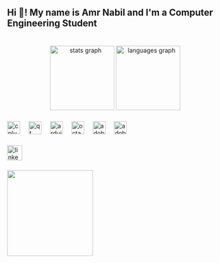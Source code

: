 <h2 align="left">Hi 👋! My name is Amr Nabil and I'm a Computer Engineering Student</h2>

###

<br clear="both">

<div align="center">
  <img src="https://github-readme-stats.vercel.app/api?username=Amr-Nabil-124&hide_title=false&hide_rank=false&show_icons=true&include_all_commits=true&count_private=true&disable_animations=false&theme=github_dark&locale=en&hide_border=false" height="150" alt="stats graph"  />
  <img src="https://github-readme-stats.vercel.app/api/top-langs?username=Amr-Nabil-124&locale=en&hide_title=false&layout=compact&card_width=320&langs_count=5&theme=github_dark&hide_border=false" height="150" alt="languages graph"  />
</div>

###

<div align="left">
  <img src="https://cdn.jsdelivr.net/gh/devicons/devicon/icons/cplusplus/cplusplus-original.svg" height="30" alt="cplusplus logo"  />
  <img width="12" />
  <img src="https://cdn.jsdelivr.net/gh/devicons/devicon/icons/qt/qt-original.svg" height="30" alt="qt logo"  />
  <img width="12" />
  <img src="https://skillicons.dev/icons?i=arduino" height="30" alt="arduino logo"  />
  <img width="12" />
  <img src="https://skillicons.dev/icons?i=octave" height="30" alt="octave logo"  />
  <img width="12" />
  <img src="https://skillicons.dev/icons?i=ps" height="30" alt="adobephotoshop logo"  />
  <img width="12" />
  <img src="https://skillicons.dev/icons?i=ai" height="30" alt="adobeillustrator logo"  />
</div>

###

<div align="left">
  <a href="https://www.linkedin.com/in/amrnabil124/" target="_blank">
    <img src="https://img.shields.io/static/v1?message=LinkedIn&logo=linkedin&label=&color=0077B5&logoColor=white&labelColor=&style=for-the-badge" height="35" alt="linkedin logo"  />
  </a>
</div>

###

<img align="left" height="200" src="https://i.giphy.com/media/v1.Y2lkPTc5MGI3NjExeXNkdmg5enpvcTBoM2lybWwxMnlqb2wyZjV5NXJhZWVwbXZhcjdrcyZlcD12MV9pbnRlcm5hbF9naWZfYnlfaWQmY3Q9cw/Wf9dyOrB0nGJn5FIYf/giphy.gif"  />

###

